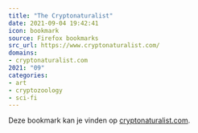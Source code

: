 ```yaml
---
title: "The Cryptonaturalist"
date: 2021-09-04 19:42:41
icon: bookmark
source: Firefox bookmarks
src_url: https://www.cryptonaturalist.com/
domains:
- cryptonaturalist.com
2021: "09"
categories:
- art
- cryptozoology
- sci-fi
---
```

Deze bookmark kan je vinden op [cryptonaturalist.com](https://www.cryptonaturalist.com/).
